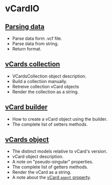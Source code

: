 # vCardIO

## [Parsing data](parsing.md)

- Parse data form .vcf file.
- Parse data from string.
- Return format.

## [vCards collection](collection.md)

- VCardsCollection object description.
- Build a collection manually.
- Retreive collection vCard objects
- Render the collection as a string.

## [vCard builder](builder.md)

- How to create a vCard object using the builder.
- The complete list of setters methods.

## [vCards object](vcard.md)

- The distinct models relative to vCard's version.
- vCard object description.
- A note on "pseudo-singular" properties.
- The complete list of getters methods.
- Render the vCard as a string.
- A note about the [vCard `agent` property](docs/agent.md).
